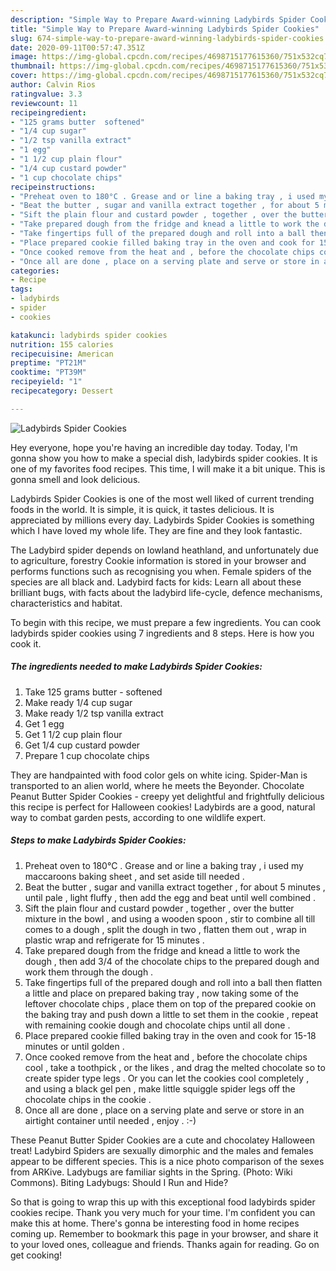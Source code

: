 ```yaml
---
description: "Simple Way to Prepare Award-winning Ladybirds Spider Cookies"
title: "Simple Way to Prepare Award-winning Ladybirds Spider Cookies"
slug: 674-simple-way-to-prepare-award-winning-ladybirds-spider-cookies
date: 2020-09-11T00:57:47.351Z
image: https://img-global.cpcdn.com/recipes/4698715177615360/751x532cq70/ladybirds-spider-cookies-recipe-main-photo.jpg
thumbnail: https://img-global.cpcdn.com/recipes/4698715177615360/751x532cq70/ladybirds-spider-cookies-recipe-main-photo.jpg
cover: https://img-global.cpcdn.com/recipes/4698715177615360/751x532cq70/ladybirds-spider-cookies-recipe-main-photo.jpg
author: Calvin Rios
ratingvalue: 3.3
reviewcount: 11
recipeingredient:
- "125 grams butter  softened"
- "1/4 cup sugar"
- "1/2 tsp vanilla extract"
- "1 egg"
- "1 1/2 cup plain flour"
- "1/4 cup custard powder"
- "1 cup chocolate chips"
recipeinstructions:
- "Preheat oven to 180°C . Grease and or line a baking tray , i used my maccaroons baking sheet , and set aside till needed ."
- "Beat the butter , sugar and vanilla extract together , for about 5 minutes , until pale , light fluffy , then add the egg and beat until well combined ."
- "Sift the plain flour and custard powder , together , over the butter mixture in the bowl , and using a wooden spoon , stir to combine all till comes to a dough , split the dough in two , flatten them out , wrap in plastic wrap and refrigerate for 15 minutes ."
- "Take prepared dough from the fridge and knead a little to work the dough , then add 3/4 of the chocolate chips to the prepared dough and work them through the dough ."
- "Take fingertips full of the prepared dough and roll into a ball then flatten a little and place on prepared baking tray , now taking some of the leftover chocolate chips , place them on top of the prepared cookie on the baking tray and push down a little to set them in the cookie , repeat with remaining cookie dough and chocolate chips until all done ."
- "Place prepared cookie filled baking tray in the oven and cook for 15-18 minutes or until golden ."
- "Once cooked remove from the heat and , before the chocolate chips cool , take a toothpick , or the likes , and drag the melted chocolate so to create spider type legs . Or you can let the cookies cool completely , and using a black gel pen , make little squiggle spider legs off the chocolate chips in the cookie ."
- "Once all are done , place on a serving plate and serve or store in an airtight container until needed , enjoy . :-)"
categories:
- Recipe
tags:
- ladybirds
- spider
- cookies

katakunci: ladybirds spider cookies 
nutrition: 155 calories
recipecuisine: American
preptime: "PT21M"
cooktime: "PT39M"
recipeyield: "1"
recipecategory: Dessert

---
```



![Ladybirds Spider Cookies](https://img-global.cpcdn.com/recipes/4698715177615360/751x532cq70/ladybirds-spider-cookies-recipe-main-photo.jpg)

Hey everyone, hope you're having an incredible day today. Today, I'm gonna show you how to make a special dish, ladybirds spider cookies. It is one of my favorites food recipes. This time, I will make it a bit unique. This is gonna smell and look delicious.

Ladybirds Spider Cookies is one of the most well liked of current trending foods in the world. It is simple, it is quick, it tastes delicious. It is appreciated by millions every day. Ladybirds Spider Cookies is something which I have loved my whole life. They are fine and they look fantastic.

The Ladybird spider depends on lowland heathland, and unfortunately due to agriculture, forestry Cookie information is stored in your browser and performs functions such as recognising you when. Female spiders of the species are all black and. Ladybird facts for kids: Learn all about these brilliant bugs, with facts about the ladybird life-cycle, defence mechanisms, characteristics and habitat.


To begin with this recipe, we must prepare a few ingredients. You can cook ladybirds spider cookies using 7 ingredients and 8 steps. Here is how you cook it.

<!--inarticleads1-->

##### The ingredients needed to make Ladybirds Spider Cookies:

1. Take 125 grams butter - softened
1. Make ready 1/4 cup sugar
1. Make ready 1/2 tsp vanilla extract
1. Get 1 egg
1. Get 1 1/2 cup plain flour
1. Get 1/4 cup custard powder
1. Prepare 1 cup chocolate chips


They are handpainted with food color gels on white icing. Spider-Man is transported to an alien world, where he meets the Beyonder. Chocolate Peanut Butter Spider Cookies - creepy yet delightful and frightfully delicious this recipe is perfect for Halloween cookies! Ladybirds are a good, natural way to combat garden pests, according to one wildlife expert. 

<!--inarticleads2-->

##### Steps to make Ladybirds Spider Cookies:

1. Preheat oven to 180°C . Grease and or line a baking tray , i used my maccaroons baking sheet , and set aside till needed .
1. Beat the butter , sugar and vanilla extract together , for about 5 minutes , until pale , light fluffy , then add the egg and beat until well combined .
1. Sift the plain flour and custard powder , together , over the butter mixture in the bowl , and using a wooden spoon , stir to combine all till comes to a dough , split the dough in two , flatten them out , wrap in plastic wrap and refrigerate for 15 minutes .
1. Take prepared dough from the fridge and knead a little to work the dough , then add 3/4 of the chocolate chips to the prepared dough and work them through the dough .
1. Take fingertips full of the prepared dough and roll into a ball then flatten a little and place on prepared baking tray , now taking some of the leftover chocolate chips , place them on top of the prepared cookie on the baking tray and push down a little to set them in the cookie , repeat with remaining cookie dough and chocolate chips until all done .
1. Place prepared cookie filled baking tray in the oven and cook for 15-18 minutes or until golden .
1. Once cooked remove from the heat and , before the chocolate chips cool , take a toothpick , or the likes , and drag the melted chocolate so to create spider type legs . Or you can let the cookies cool completely , and using a black gel pen , make little squiggle spider legs off the chocolate chips in the cookie .
1. Once all are done , place on a serving plate and serve or store in an airtight container until needed , enjoy . :-)


These Peanut Butter Spider Cookies are a cute and chocolatey Halloween treat! Ladybird Spiders are sexually dimorphic and the males and females appear to be different species. This is a nice photo comparison of the sexes from ARKive. Ladybugs are familiar sights in the Spring. (Photo: Wiki Commons). Biting Ladybugs: Should I Run and Hide? 

So that is going to wrap this up with this exceptional food ladybirds spider cookies recipe. Thank you very much for your time. I'm confident you can make this at home. There's gonna be interesting food in home recipes coming up. Remember to bookmark this page in your browser, and share it to your loved ones, colleague and friends. Thanks again for reading. Go on get cooking!
